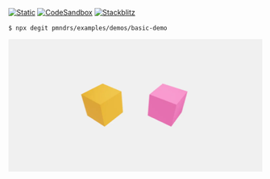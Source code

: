 [![Static](https://img.shields.io/badge/demo-%23646CFF.svg?logo=html5&logoColor=white)](https://pmndrs.github.io/examples/basic-demo)
[![CodeSandbox](https://img.shields.io/badge/codesandbox-040404?logo=codesandbox&logoColor=DBDBDB)](https://codesandbox.io/s/github/pmndrs/examples/tree/main/demos/basic-demo)
[![Stackblitz](https://img.shields.io/badge/stackblitz-fff?logo=Stackblitz&logoColor=1389FD)](https://stackblitz.com/github/pmndrs/examples/tree/main/demos/basic-demo)

```sh
$ npx degit pmndrs/examples/demos/basic-demo
```

![](thumbnail.webp)
